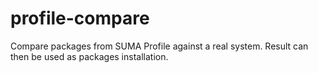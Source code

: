 # profile-compare
Compare packages from SUMA Profile against a real system. Result can then be used as packages installation.
